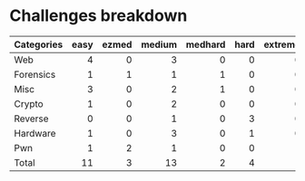 # Challenges breakdown  
|Categories|easy|ezmed|medium|medhard|hard|extreme|Total|
|-|-:|-:|-:|-:|-:|-:|-:|
|Web|4|0|3|0|0|0|7|
|Forensics|1|1|1|1|0|0|4|
|Misc|3|0|2|1|0|0|6|
|Crypto|1|0|2|0|0|0|3|
|Reverse|0|0|1|0|3|0|4|
|Hardware|1|0|3|0|1|0|5|
|Pwn|1|2|1|0|0|1|5|
|Total|11|3|13|2|4|1|34|
